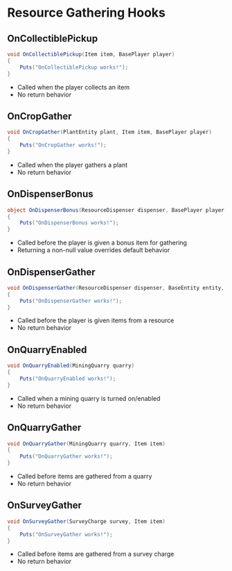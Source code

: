 # Resource Gathering Hooks

## OnCollectiblePickup

``` csharp
void OnCollectiblePickup(Item item, BasePlayer player)
{
    Puts("OnCollectiblePickup works!");
}
```

 * Called when the player collects an item
 * No return behavior

## OnCropGather

``` csharp
void OnCropGather(PlantEntity plant, Item item, BasePlayer player)
{
    Puts("OnCropGather works!");
}
```

 * Called when the player gathers a plant
 * No return behavior

## OnDispenserBonus
``` csharp
object OnDispenserBonus(ResourceDispenser dispenser, BasePlayer player, Item item)
{
    Puts("OnDispenserBonus works!");
}
```

 * Called before the player is given a bonus item for gathering
 * Returning a non-null value overrides default behavior

## OnDispenserGather

``` csharp
void OnDispenserGather(ResourceDispenser dispenser, BaseEntity entity, Item item)
{
    Puts("OnDispenserGather works!");
}
```

 * Called before the player is given items from a resource
 * No return behavior

## OnQuarryEnabled

``` csharp
void OnQuarryEnabled(MiningQuarry quarry)
{
    Puts("OnQuarryEnabled works!");
}
```

 * Called when a mining quarry is turned on/enabled
 * No return behavior

## OnQuarryGather

``` csharp
void OnQuarryGather(MiningQuarry quarry, Item item)
{
    Puts("OnQuarryGather works!");
}
```

 * Called before items are gathered from a quarry
 * No return behavior

## OnSurveyGather

``` csharp
void OnSurveyGather(SurveyCharge survey, Item item)
{
    Puts("OnSurveyGather works!");
}
```

 * Called before items are gathered from a survey charge
 * No return behavior
